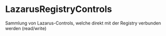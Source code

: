 LazarusRegistryControls
=======================

Sammlung von Lazarus-Controls, welche direkt mit der Registry verbunden werden (read/write)
